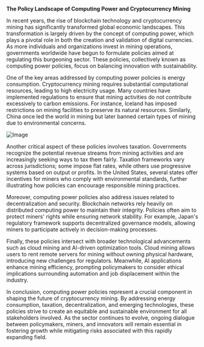**The Policy Landscape of Computing Power and Cryptocurrency Mining**

In recent years, the rise of blockchain technology and cryptocurrency mining has significantly transformed global economic landscapes. This transformation is largely driven by the concept of computing power, which plays a pivotal role in both the creation and validation of digital currencies. As more individuals and organizations invest in mining operations, governments worldwide have begun to formulate policies aimed at regulating this burgeoning sector. These policies, collectively known as computing power policies, focus on balancing innovation with sustainability.

One of the key areas addressed by computing power policies is energy consumption. Cryptocurrency mining requires substantial computational resources, leading to high electricity usage. Many countries have implemented regulations to ensure that mining activities do not contribute excessively to carbon emissions. For instance, Iceland has imposed restrictions on mining facilities to preserve its natural resources. Similarly, China once led the world in mining but later banned certain types of mining due to environmental concerns.

![Image](https://github.com/user-attachments/assets/31692037-0104-4703-abd1-696b6a7dd41b)

Another critical aspect of these policies involves taxation. Governments recognize the potential revenue streams from mining activities and are increasingly seeking ways to tax them fairly. Taxation frameworks vary across jurisdictions; some impose flat rates, while others use progressive systems based on output or profits. In the United States, several states offer incentives for miners who comply with environmental standards, further illustrating how policies can encourage responsible mining practices.

Moreover, computing power policies also address issues related to decentralization and security. Blockchain networks rely heavily on distributed computing power to maintain their integrity. Policies often aim to protect miners' rights while ensuring network stability. For example, Japan's regulatory framework supports decentralized governance models, allowing miners to participate actively in decision-making processes.

Finally, these policies intersect with broader technological advancements such as cloud mining and AI-driven optimization tools. Cloud mining allows users to rent remote servers for mining without owning physical hardware, introducing new challenges for regulators. Meanwhile, AI applications enhance mining efficiency, prompting policymakers to consider ethical implications surrounding automation and job displacement within the industry.

In conclusion, computing power policies represent a crucial component in shaping the future of cryptocurrency mining. By addressing energy consumption, taxation, decentralization, and emerging technologies, these policies strive to create an equitable and sustainable environment for all stakeholders involved. As the sector continues to evolve, ongoing dialogue between policymakers, miners, and innovators will remain essential in fostering growth while mitigating risks associated with this rapidly expanding field.